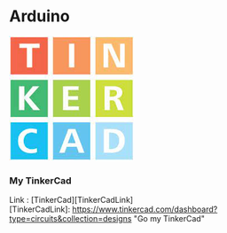 # Arduino

![TinkerCad main image](/tinkercad.jpg)
### My TinkerCad
Link : [TinkerCad][TinkerCadLink]   
[TinkerCadLink]: https://www.tinkercad.com/dashboard?type=circuits&collection=designs "Go my TinkerCad"
